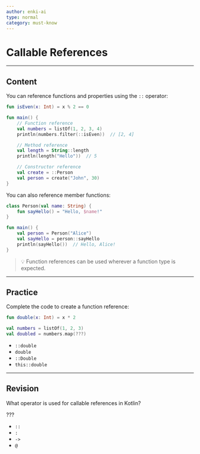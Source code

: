 ```yaml
---
author: enki-ai
type: normal
category: must-know
---
```


# Callable References

---
## Content

You can reference functions and properties using the `::` operator:

```kotlin
fun isEven(x: Int) = x % 2 == 0

fun main() {
    // Function reference
    val numbers = listOf(1, 2, 3, 4)
    println(numbers.filter(::isEven))  // [2, 4]

    // Method reference
    val length = String::length
    println(length("Hello"))  // 5

    // Constructor reference
    val create = ::Person
    val person = create("John", 30)
}
```

You can also reference member functions:

```kotlin
class Person(val name: String) {
    fun sayHello() = "Hello, $name!"
}

fun main() {
    val person = Person("Alice")
    val sayHello = person::sayHello
    println(sayHello())  // Hello, Alice!
}
```

> 💡 Function references can be used wherever a function type is expected.

---

## Practice

Complete the code to create a function reference:

```kotlin
fun double(x: Int) = x * 2

val numbers = listOf(1, 2, 3)
val doubled = numbers.map(???)
```

- `::double`
- `double`
- `::Double`
- `this::double`

---

## Revision

What operator is used for callable references in Kotlin?

???

- `::`
- `:`
- `->`
- `@`

